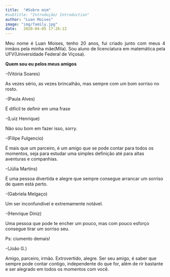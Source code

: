 ```yaml
---
title:  "#Sobre mim"
#subtitle: "Introdução/ Introduction"
author: "Luan Moises"
image: "img/family.jpg"
date:   2020-04-05 17:26:12
---
```


<p style="text-align: justify;">
Meu nome é Luan Moises, tenho 20 anos, fui criado junto com meus 4 irmãos pela minha mãe(Mila). Sou aluno de licenciatura em matemática pela UFV(Universidade Federal de Viçosa).
</p>




**Quem sou eu pelos meus amigos**

<p style="text-align: justify;">
 
<P>-(Vitória Soares)

As vezes sério, as vezes brincalhão, mas sempre com um bom sorriso no rosto.<P>






<P>-(Paula Alves)

É difícil te definir em uma frase<P>





<P>-(Luiz Henrique)

Não sou bom em fazer isso, sorry.<P>






<P>-(Filipe Fulgencio)

É mais que um parceiro, é um amigo que se pode contar para todos os momentos, seja para estudar uma simples definição até para altas aventuras e companhias.<P>






<P>-(Júlia  Martins)

É uma pessoa divertida e alegre que sempre consegue arrancar um sorriso de quem está perto.<P>





<P>-(Gabriela Melgaço)

Um ser inconfundível e extremamente notável.<P>


<P>-(Henrique Diniz)

Uma pessoa que pode te encher um pouco, mas com pouco esforço consegue tirar um sorriso seu.<P>

<P>Ps: ciumento demais!<P>

<P>-(João G.)

 Amigo, parceiro, irmão. Extrovertido, alegre. Ser seu amigo, é saber que sempre pode contar contigo, independente do que for, além de rir bastante e ser alegrado em todos os momentos com você.<P>




